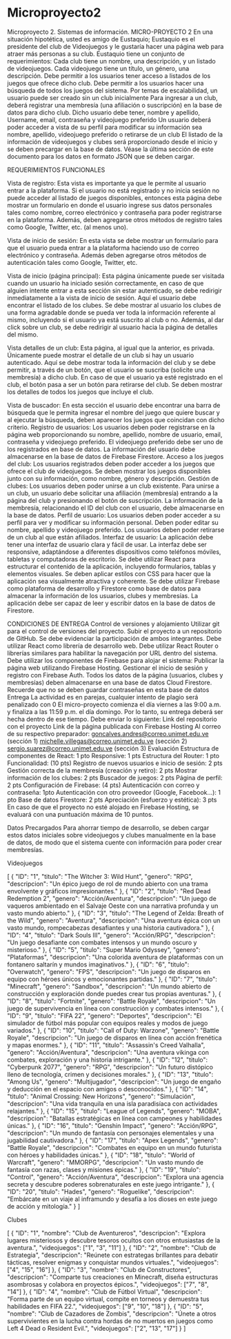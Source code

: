 # Microproyecto2
Microproyecto 2. Sistemas de información. 
MICRO-PROYECTO 2
	En una situación hipotética, usted es amigo de Eustaquio; Eustaquio es el presidente del club de Videojuegos y le gustaría hacer una página web para atraer más personas a su club.
	Eustaquio tiene un conjunto de requerimientos:
Cada club tiene un nombre, una descripción, y un listado de videojuegos.
Cada videojuego tiene un título, un género, una descripción.
Debe permitir a los usuarios tener acceso a listados de los juegos que ofrece dicho club.
Debe permitir a los usuarios hacer una búsqueda de todos los juegos del sistema.
Por temas de escalabilidad, un usuario puede ser creado sin un club inicialmente
Para ingresar a un club, deberá registrar una membresía (una afiliación o suscripción) en la base de datos para dicho club.
Dicho usuario debe tener, nombre y apellido, Username, email, contraseña y videojuego preferido
Un usuario deberá poder acceder a vista de su perfil para modificar su información sea nombre, apellido, videojuego preferido o retirarse de un club
El listado de la información de videojuegos y clubes será proporcionado desde el inicio y se deben precargar en la base de datos. Véase la última sección de este documento para los datos en formato JSON que se deben cargar.

REQUERIMIENTOS FUNCIONALES

Vista de registro:
Esta vista es importante ya que le permite al usuario entrar a la plataforma. Si el usuario no está registrado y no inicia sesión no puede acceder al listado de juegos disponibles, entonces esta página debe mostrar un formulario en donde el usuario ingrese sus datos personales tales como nombre, correo electrónico y contraseña para poder registrarse en la plataforma. Además, deben agregarse otros métodos de registro tales como Google, Twitter, etc.  (al menos uno). 
 
Vista de inicio de sesión: 
En esta vista se debe mostrar un formulario para que el usuario pueda entrar a la plataforma haciendo uso de correo electrónico y contraseña. Además deben agregarse otros métodos de autenticación tales como Google, Twitter, etc.

Vista de inicio (página principal): 
Esta página únicamente puede ser visitada cuando un usuario ha iniciado sesión correctamente, en caso de que alguien intente entrar a esta sección sin estar autenticado, se debe redirigir inmediatamente a la vista de inicio de sesión. 
Aquí el usuario debe encontrar el listado de los clubes.  Se debe mostrar al usuario los clubes de una forma agradable donde se pueda ver toda la información referente al mismo, incluyendo si el usuario ya está suscrito al club o no. Además, al dar click sobre un club, se debe redirigir al usuario hacia la página de detalles del mismo.

Vista detalles de un club: 
Esta página, al igual que la anterior, es privada. Únicamente puede mostrar el detalle de un club si hay un usuario autenticado.
Aquí se debe mostrar toda la información del club y se debe permitir, a través de un botón, que el usuario se suscriba (solicite una membresía) a dicho club. En caso de que el usuario ya esté registrado en el club, el botón pasa a ser un botón para retirarse del club.
Se deben mostrar los detalles de todos los juegos que incluye el club.

Vista de buscador: 
En esta sección el usuario debe encontrar una barra de búsqueda que le permita ingresar el nombre del juego que quiere buscar y al ejecutar la búsqueda, deben aparecer los juegos que coincidan con dicho criterio.
Registro de usuarios:
Los usuarios deben poder registrarse en la página web proporcionando su nombre, apellido, nombre de usuario, email, contraseña y videojuego preferido. El videojuego preferido debe ser uno de los registrados en base de datos.
La información del usuario debe almacenarse en la base de datos de Firebase Firestore.
Acceso a los juegos del club:
Los usuarios registrados deben poder acceder a los juegos que ofrece el club de videojuegos.
Se deben mostrar los juegos disponibles junto con su información, como nombre, género y descripción.
Gestión de clubes:
Los usuarios deben poder unirse a un club existente.
Para unirse a un club, un usuario debe solicitar una afiliación (membresía) entrando a la página del club y presionando el botón de suscripción.
La información de la membresía, relacionando el ID del club con el usuario, debe almacenarse en la base de datos.
Perfil de usuario:
Los usuarios deben poder acceder a su perfil para ver y modificar su información personal.
Deben poder editar su nombre, apellido y videojuego preferido.
Los usuarios deben poder retirarse de un club al que están afiliados.
Interfaz de usuario:
La aplicación debe tener una interfaz de usuario clara y fácil de usar.
La interfaz debe ser responsive, adaptándose a diferentes dispositivos como teléfonos móviles, tabletas y computadoras de escritorio.
Se debe utilizar React para estructurar el contenido de la aplicación, incluyendo formularios, tablas y elementos visuales.
Se deben aplicar estilos con CSS para hacer que la aplicación sea visualmente atractiva y coherente.
Se debe utilizar Firebase como plataforma de desarrollo y Firestore como base de datos para almacenar la información de los usuarios, clubes y membresías.
La aplicación debe ser capaz de leer y escribir datos en la base de datos de Firestore.


CONDICIONES DE ENTREGA
Control de versiones y alojamiento
Utilizar git para el control de versiones del proyecto.
Subir el proyecto a un repositorio de GitHub. Se debe evidenciar la participación de ambos integrantes.
Debe utilizar React como librería de desarrollo web.
Debe utilizar React Router o librerías similares para habilitar la navegación por URL dentro del sistema.
Debe utilizar los componentes de Firebase para alojar el sistema:
Publicar la página web utilizando Firebase Hosting. 
Gestionar el inicio de sesión y registro con Firebase Auth.
Todos los datos de la página (usuarios, clubes y membresías) deben almacenarse en una base de datos Cloud Firestore. Recuerde que no se deben guardar contraseñas en esta base de datos
Entrega
La actividad es en parejas, cualquier intento de plagio será penalizado con 0
El micro-proyecto comienza el día viernes a las 9:00 a.m. y finaliza a las 11:59 p.m. el día domingo. Por lo tanto, su entrega deberá ser hecha dentro de ese tiempo.
Debe enviar lo siguiente:
Link del repositorio con el proyecto
Link de la página publicada con Firebase Hosting
Al correo de su respectivo preparador:
goncalves.andres@correo.unimet.edu.ve (sección 1)
michelle.villegas@correo.unimet.edu.ve (sección 2)
sergio.suarez@correo.unimet.edu.ve (sección 3)
Evaluación
Estructura de componentes de React: 1 pto
Responsive: 1 pts
Estructura del Router: 1 pto
Funcionalidad: (10 pts)
Registro de nuevos usuarios e inicio de sesión: 2 pts
Gestión correcta de la membresía (creación y retiro): 2 pts
Mostrar información de los clubes: 2 pts
Buscador de juegos: 2 pts
Página de perfil: 2 pts
Configuración de Firebase: (4 pts)
Autenticación con correo y contraseña: 1pto
Autenticación con otro proveedor (Google, Facebook…): 1 pto
Base de datos Firestore: 2 pts
Apreciación (esfuerzo y estética): 3 pts
En caso de que el proyecto no esté alojado en Firebase Hosting, se evaluará con una puntuación máxima de 10 puntos.



Datos Precargados
	Para ahorrar tiempo de desarrollo, se deben cargar estos datos iniciales sobre videojuegos y clubes manualmente en la base de datos, de modo que el sistema cuente con información para poder crear membresías.


Videojuegos


[
   {
     "ID": "1",
     "titulo": "The Witcher 3: Wild Hunt",
     "genero": "RPG",
     "descripcion": "Un épico juego de rol de mundo abierto con una trama envolvente y gráficos impresionantes."
   },
   {
     "ID": "2",
     "titulo": "Red Dead Redemption 2",
     "genero": "Acción/Aventura",
     "descripcion": "Un juego de vaqueros ambientado en el Salvaje Oeste con una narrativa profunda y un vasto mundo abierto."
   },
   {
     "ID": "3",
     "titulo": "The Legend of Zelda: Breath of the Wild",
     "genero": "Aventura",
     "descripcion": "Una aventura épica con un vasto mundo, rompecabezas desafiantes y una historia cautivadora."
   },
   {
     "ID": "4",
     "titulo": "Dark Souls III",
     "genero": "Acción/RPG",
     "descripcion": "Un juego desafiante con combates intensos y un mundo oscuro y misterioso."
   },
   {
     "ID": "5",
     "titulo": "Super Mario Odyssey",
     "genero": "Plataformas",
     "descripcion": "Una colorida aventura de plataformas con un fontanero saltarín y mundos imaginativos."
   },
   {
     "ID": "6",
     "titulo": "Overwatch",
     "genero": "FPS",
     "descripcion": "Un juego de disparos en equipo con héroes únicos y emocionantes partidas."
   },
   {
     "ID": "7",
     "titulo": "Minecraft",
     "genero": "Sandbox",
     "descripcion": "Un mundo abierto de construcción y exploración donde puedes crear tus propias aventuras."
   },
   {
     "ID": "8",
     "titulo": "Fortnite",
     "genero": "Battle Royale",
     "descripcion": "Un juego de supervivencia en línea con construcción y combates intensos."
   },
   {
     "ID": "9",
     "titulo": "FIFA 22",
     "genero": "Deportes",
     "descripcion": "El simulador de fútbol más popular con equipos reales y modos de juego variados."
   },
   {
     "ID": "10",
     "titulo": "Call of Duty: Warzone",
     "genero": "Battle Royale",
     "descripcion": "Un juego de disparos en línea con acción frenética y mapas enormes."
   },
   {
     "ID": "11",
     "titulo": "Assassin's Creed Valhalla",
     "genero": "Acción/Aventura",
     "descripcion": "Una aventura vikinga con combates, exploración y una historia intrigante."
   },
   {
     "ID": "12",
     "titulo": "Cyberpunk 2077",
     "genero": "RPG",
     "descripcion": "Un futuro distópico lleno de tecnología, crimen y decisiones morales."
   },
   {
     "ID": "13",
     "titulo": "Among Us",
     "genero": "Multijugador",
     "descripcion": "Un juego de engaño y deducción en el espacio con amigos o desconocidos."
   },
   {
     "ID": "14",
     "titulo": "Animal Crossing: New Horizons",
     "genero": "Simulación",
     "descripcion": "Una vida tranquila en una isla paradisíaca con actividades relajantes."
   },
   {
     "ID": "15",
     "titulo": "League of Legends",
     "genero": "MOBA",
     "descripcion": "Batallas estratégicas en línea con campeones y habilidades únicas."
   },
   {
     "ID": "16",
     "titulo": "Genshin Impact",
     "genero": "Acción/RPG",
     "descripcion": "Un mundo de fantasía con personajes elementales y una jugabilidad cautivadora."
   },
   {
     "ID": "17",
     "titulo": "Apex Legends",
     "genero": "Battle Royale",
     "descripcion": "Combates en equipo en un mundo futurista con héroes y habilidades únicas."
   },
   {
     "ID": "18",
     "titulo": "World of Warcraft",
     "genero": "MMORPG",
     "descripcion": "Un vasto mundo de fantasía con razas, clases y misiones épicas."
   },
   {
     "ID": "19",
     "titulo": "Control",
     "genero": "Acción/Aventura",
     "descripcion": "Explora una agencia secreta y descubre poderes sobrenaturales en este juego intrigante."
   },
   {
     "ID": "20",
     "titulo": "Hades",
     "genero": "Roguelike",
     "descripcion": "Embárcate en un viaje al inframundo y desafía a los dioses en este juego de acción y mitología."
   }
 ]



Clubes


[
   {
     "ID": "1",
     "nombre": "Club de Aventureros",
     "descripcion": "Explora lugares misteriosos y descubre tesoros ocultos con otros entusiastas de la aventura.",
     "videojuegos": ["1", "3", "11"]
   },
   {
     "ID": "2",
     "nombre": "Club de Estrategia",
     "descripcion": "Reúnete con estrategas brillantes para debatir tácticas, resolver enigmas y conquistar mundos virtuales.",
     "videojuegos": ["4", "15", "16"]
   },
   {
     "ID": "3",
     "nombre": "Club de Constructores",
     "descripcion": "Comparte tus creaciones en Minecraft, diseña estructuras asombrosas y colabora en proyectos épicos.",
     "videojuegos": ["7", "8", "14"]
   },
   {
     "ID": "4",
     "nombre": "Club de Fútbol Virtual",
     "descripcion": "Forma parte de un equipo virtual, compite en torneos y demuestra tus habilidades en FIFA 22.",
     "videojuegos": ["9", "10", "18"]
   },
   {
     "ID": "5",
     "nombre": "Club de Cazadores de Zombis",
     "descripcion": "Únete a otros supervivientes en la lucha contra hordas de no muertos en juegos como Left 4 Dead o Resident Evil.",
     "videojuegos": ["2", "13", "17"]
   }
 ]



